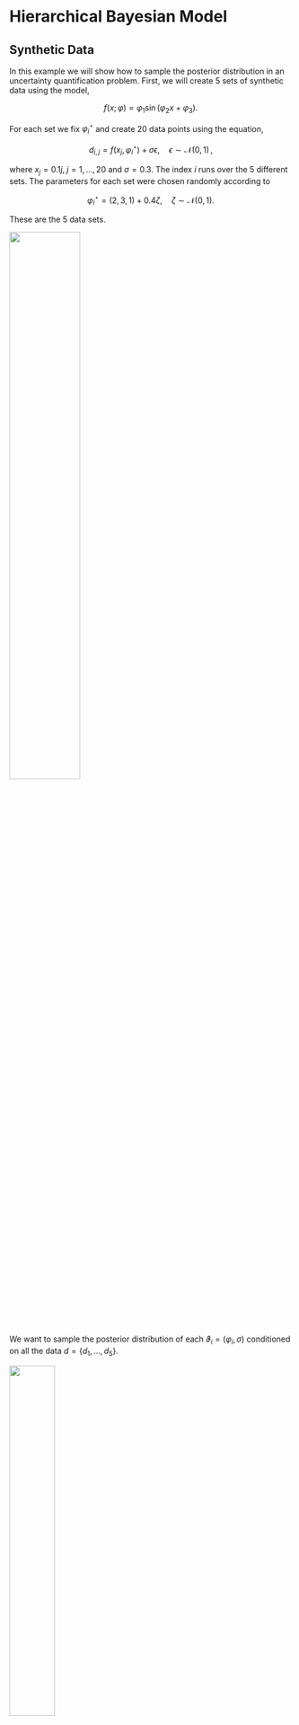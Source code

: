 # Hierarchical Bayesian Model



## Synthetic Data

In this example we will show how to sample the posterior distribution in an uncertainty quantification problem. First, we will create 5 sets of synthetic data using the model,

$$
f(x;\varphi) = \varphi_1 \sin(\varphi_2  x + \varphi_3 ).
$$

For each set we fix $\varphi_i^{\star}$ and create $20$ data points using the equation,

$$
d_{i,j} = f(x_j,\varphi_i^{\star}) + \sigma \epsilon, \quad \epsilon \sim \mathcal{N}(0,1) \, ,
$$

where $x_j = 0.1 j,\; j=1,\ldots,20$ and $\sigma=0.3$. The index $i$ runs over the 5 different sets. The parameters for each set were chosen randomly according to

$$
\varphi_i^{\star} = (2,3,1) + 0.4\zeta, \quad \zeta \sim \mathcal{N}(0,1).
$$

These are the 5 data sets.

<img src="../images/data.pdf" width="50%" height="50%"/>


 We want to sample the posterior distribution of each $\vartheta_i=(\varphi_i,\sigma)$ conditioned on all the data $d=\{d_1,\ldots,d_5\}$.



<img src="../images/Fig_DAG_HB_plate.pdf" width="40%" height="40%"/>




<a href="../predictions.pdf">Notes on HB</a>








## Phase 1: sample from the instrumental distribution

The prior distribution is uniform for each parameter,

\begin{align}
   p(\vartheta_1) &= \mathcal{U}( \vartheta_1 | 0,5) \\
   p(\vartheta_2) &= \mathcal{U}( \vartheta_2 | 0,10) \\
   p(\vartheta_3) &= \mathcal{U}( \vartheta_3 | -3.14,3.14) \\
   p(\vartheta_4) &= \mathcal{U}( \vartheta_4 | 0,5)  \, ,
\end{align}


<img src="../images/theta.pdf" width="100%" height="100%"/>







## Phase 2: sample hyper-parameters

<img src="../images/psi.pdf" width="80%" height="80%"/>







## Phase 3: sample posterior parameters

<img src="../images/posterior_theta_001.pdf" width="80%" height="80%"/>
